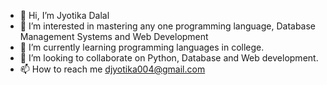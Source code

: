 - 👋 Hi, I’m Jyotika Dalal
- 👀 I’m interested in mastering any one programming language, Database Management Systems and Web Development
- 🌱 I’m currently learning programming languages in college.
- 💞️ I’m looking to collaborate on Python, Database and Web development.
- 📫 How to reach me djyotika004@gmail.com


<!---
rxtu004/rxtu004 is a ✨ special ✨ repository because its `README.md` (this file) appears on your GitHub profile.
You can click the Preview link to take a look at your changes.
--->

